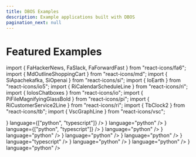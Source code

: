 ```yaml
---
title: DBOS Examples
description: Example applications built with DBOS
pagination_next: null
---
```


# Featured Examples

import { FaHackerNews, FaSlack, FaForwardFast } from "react-icons/fa6";
import { MdOutlineShoppingCart } from "react-icons/md";
import { SiApachekafka, SiOpenai } from "react-icons/si";
import { IoEarth } from "react-icons/io5";
import { RiCalendarScheduleLine } from "react-icons/ri";
import { IoIosChatboxes } from "react-icons/io";
import { PiFileMagnifyingGlassBold } from "react-icons/pi";
import { RiCustomerService2Line } from "react-icons/ri";
import { TbClock2 } from "react-icons/tb";
import { VscGraphLine } from "react-icons/vsc";

  <section className="row list">
  <CardLink
    label="Hacker News Research Agent"
    href="python/examples/hacker-news-agent"
    description="Use DBOS to build an AI deep research agent searching Hacker News."
    icon={<FaHackerNews color="white" size={50} />}
    language={["python", "typescript"]}
  />
  <CardLink
    label="Document Ingestion Pipeline"
    href="python/examples/document-detective"
    description="Use DBOS to build a reliable and scalable document ingestion pipeline."
    icon={<PiFileMagnifyingGlassBold  color="white" size={50}/>}
    language="python"
  />
  <CardLink
    label="Fault-Tolerant Checkout"
    href="python/examples/widget-store"
    description="Use DBOS durable workflows to build an online storefront that's resilient to any failure."
    icon={<MdOutlineShoppingCart color="white" size={50}/>}
    language={["python", "typescript"]}
  />
  <CardLink
    label="Stock Tracker"
    href="python/examples/stock-tracker"
    description="Use DBOS to track stock prices and receive alerts when they cross a certain threshold."
    icon={<VscGraphLine color="white" size={50}/>}
    language="python"
  />
  <CardLink
    label="Reliable Customer Service Agent"
    href="python/examples/customer-service"
    description="Use DBOS and LangGraph to build a reliable AI-powered customer service agent."
    icon={<RiCustomerService2Line color="white" size={50}/>}
    language="python"
  />
  <CardLink
    label="S3Mirror"
    href="python/examples/s3mirror"
    description="Use DBOS to quickly and reliably transfer data between S3 Buckets."
    icon={<FaForwardFast color="white" size={50}/>}
    language="python"
  />
  <CardLink
    label="Scheduled Reminders"
    href="python/examples/scheduled-reminders"
    description="Use DBOS to build and deploy an app that schedules reminder emails for any day in the future."
    icon={<RiCalendarScheduleLine color="white" size={50}/>}
    language="python"
  />
  <CardLink
    label="Kafka Alert Queue"
    href="typescript/examples/kafka-alert-queue"
    description="Use DBOS and Kafka to create an alerts management application that handles each alert exactly once."
    icon={<SiApachekafka color="white" size={50}/>}
    language="typescript"
  />
  <CardLink
    label="AI-Powered Slackbot"
    href="python/examples/rag-slackbot"
    description="Use DBOS and LlamaIndex to build an AI-powered Slackbot that uses RAG to answer questions about previous Slack conversations."
    icon={<FaSlack color="white" size={50}/>}
    language="python"
  />
  <CardLink
    label="Earthquake Tracker"
    href="python/examples/earthquake-tracker"
    description="Use DBOS to build a real-time earthquake dashboard by streaming data from the USGS into Postgres, then visualizing it with Streamlit."
    icon={<IoEarth color="white" size={50}/>}
    language="python"
  />
  <CardLink
    label="Hacker News Bot"
    href="python/examples/hacker-news-bot"
    description="Use DBOS to deploy a scheduled job that regularly searches Hacker News for comments about serverless computing and posts them to Slack."
    icon={<FaHackerNews color="white" size={50} />}
    language="python"
  />
  </section>
